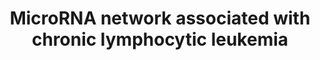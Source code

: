---
annotations:
- id: CL:0000236
  parent: native cell
  type: Cell Type Ontology
  value: B cell
- id: DOID:1040
  parent: disease of cellular proliferation
  type: Disease Ontology
  value: chronic lymphocytic leukemia
- id: PW:0000720
  parent: signaling pathway
  type: Pathway Ontology
  value: altered p53 signaling pathway
authors:
- Khanspers
description: MicroRNA network associated with Chronic lymphocytic leukemia (CLL).
  The pink interactions represent effects of deletions/mutations. The mir15/16-p53
  feedback circuit was originally described in Fabbri et al.
last-edited: 2018-11-29
ndex: f9c84cff-8b6a-11eb-9e72-0ac135e8bacf
organisms:
- Homo sapiens
redirect_from:
- /index.php/Pathway:WP4399
- /instance/WP4399
revision: null
schema-jsonld:
- '@context': https://schema.org/
  '@id': https://wikipathways.github.io/pathways/WP4399.html
  '@type': Dataset
  creator:
    '@type': Organization
    name: WikiPathways
  description: MicroRNA network associated with Chronic lymphocytic leukemia (CLL).
    The pink interactions represent effects of deletions/mutations. The mir15/16-p53
    feedback circuit was originally described in Fabbri et al.
  keywords:
  - BCL2
  - MCL1
  - MIR15A
  - MIR16-1
  - MIR34A
  - MIR34B
  - MIR34C
  - TP53
  - ZAP70
  license: CC0
  name: MicroRNA network associated with chronic lymphocytic leukemia
seo: CreativeWork
title: MicroRNA network associated with chronic lymphocytic leukemia
wpid: WP4399
---